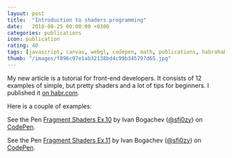 ```yaml
---
layout: post
title:  "Introduction to shaders programming"
date:   2018-08-25 00:00:00 +0300
categories: publications
icon: publication
rating: 40
tags: [javascript, canvas, webgl, codepen, math, publications, habrahabr]
thumb: "/images/f896c97e1ab32138bd4c99b345797d65.jpg"
---
```


My new article is a tutorial for front-end developers. It consists of 12 examples of simple, but pretty shaders and a lot of tips for beginners. I published it <a href='https://habr.com/post/420847/'>on habr.com</a>.

Here is a couple of examples:

<p data-height="265" data-theme-id="light" data-slug-hash="PdwZdX" data-default-tab="html,result" data-user="sfi0zy" data-pen-title="Fragment Shaders Ex.10" class="codepen">See the Pen <a href="https://codepen.io/sfi0zy/pen/PdwZdX/">Fragment Shaders Ex.10</a> by Ivan Bogachev (<a href="https://codepen.io/sfi0zy">@sfi0zy</a>) on <a href="https://codepen.io">CodePen</a>.</p>

<p data-height="265" data-theme-id="light" data-slug-hash="bxNEOP" data-default-tab="js,result" data-user="sfi0zy" data-pen-title="Fragment Shaders Ex.11" class="codepen">See the Pen <a href="https://codepen.io/sfi0zy/pen/bxNEOP/">Fragment Shaders Ex.11</a> by Ivan Bogachev (<a href="https://codepen.io/sfi0zy">@sfi0zy</a>) on <a href="https://codepen.io">CodePen</a>.</p>

<script async src="https://static.codepen.io/assets/embed/ei.js"></script>

